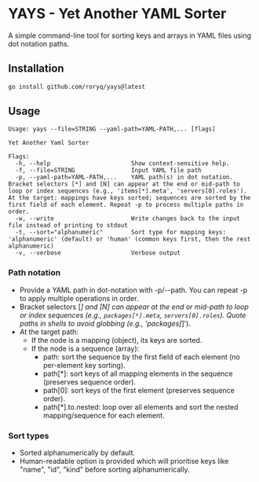 # YAYS - Yet Another YAML Sorter

A simple command-line tool for sorting keys and arrays in YAML files using dot notation paths.

## Installation

```bash
go install github.com/roryq/yays@latest
```

## Usage

```
Usage: yays --file=STRING --yaml-path=YAML-PATH,... [flags]

Yet Another Yaml Sorter

Flags:
  -h, --help                       Show context-sensitive help.
  -f, --file=STRING                Input YAML file path
  -p, --yaml-path=YAML-PATH,...    YAML path(s) in dot notation. Bracket selectors [*] and [N] can appear at the end or mid-path to loop or index sequences (e.g., 'items[*].meta', 'servers[0].roles'). At the target: mappings have keys sorted; sequences are sorted by the first field of each element. Repeat -p to process multiple paths in order.
  -w, --write                      Write changes back to the input file instead of printing to stdout
  -t, --sort="alphanumeric"        Sort type for mapping keys: 'alphanumeric' (default) or 'human' (common keys first, then the rest alphanumeric)
  -v, --verbose                    Verbose output
```

### Path notation
- Provide a YAML path in dot-notation with -p/--path. You can repeat -p to apply multiple operations in order.
- Bracket selectors [*] and [N] can appear at the end or mid-path to loop or index sequences (e.g., `packages[*].meta`, `servers[0].roles`). Quote paths in shells to avoid globbing (e.g., 'packages[*]').
- At the target path:
  - If the node is a mapping (object), its keys are sorted.
  - If the node is a sequence (array):
    - path: sort the sequence by the first field of each element (no per-element key sorting).
    - path[*]: sort keys of all mapping elements in the sequence (preserves sequence order).
    - path[0]: sort keys of the first element (preserves sequence order).
    - path[*].to.nested: loop over all elements and sort the nested mapping/sequence for each element.

### Sort types

- Sorted alphanumerically by default.
- Human-readable option is provided which will prioritise keys like "name", "id", "kind" before sorting alphanumerically.


